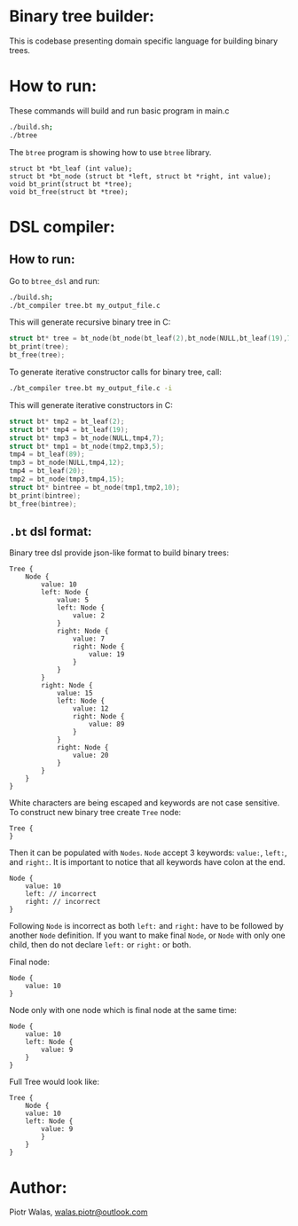 # Binary tree builder:

This is codebase presenting domain specific language for building binary trees.

# How to run: 

These commands will build and run basic program in main.c

```sh
./build.sh;
./btree
```

The `btree` program is showing how to use `btree` library.

```
struct bt *bt_leaf (int value);
struct bt *bt_node (struct bt *left, struct bt *right, int value);
void bt_print(struct bt *tree);
void bt_free(struct bt *tree);
```


# DSL compiler:

## How to run:

Go to `btree_dsl` and run:

```sh
./build.sh;
./bt_compiler tree.bt my_output_file.c
```

This will generate recursive binary tree in C:

```C
struct bt* tree = bt_node(bt_node(bt_leaf(2),bt_node(NULL,bt_leaf(19),7),5),bt_node(bt_node(NULL,bt_leaf(89),12),bt_leaf(20),15),10);
bt_print(tree);
bt_free(tree);
```

To generate iterative constructor calls for binary tree, call:

```sh
./bt_compiler tree.bt my_output_file.c -i
```

This will generate iterative constructors in C:

```C
struct bt* tmp2 = bt_leaf(2);
struct bt* tmp4 = bt_leaf(19);
struct bt* tmp3 = bt_node(NULL,tmp4,7);
struct bt* tmp1 = bt_node(tmp2,tmp3,5);
tmp4 = bt_leaf(89);
tmp3 = bt_node(NULL,tmp4,12);
tmp4 = bt_leaf(20);
tmp2 = bt_node(tmp3,tmp4,15);
struct bt* bintree = bt_node(tmp1,tmp2,10);
bt_print(bintree);
bt_free(bintree);
```

## `.bt` dsl format:

Binary tree dsl provide json-like format to build binary trees:

```
Tree {
    Node {
        value: 10
        left: Node {
            value: 5
            left: Node {
                value: 2
            }
            right: Node {
                value: 7
                right: Node {
                    value: 19
                }
            }
        }
        right: Node {
            value: 15
            left: Node {
                value: 12
                right: Node {
                    value: 89
                }
            }
            right: Node {
                value: 20
            }
        }
    }
}
```

White characters are being escaped and keywords are not case sensitive. To construct new binary tree create `Tree` node:

```
Tree {
}
```

Then it can be populated with `Nodes`. `Node` accept 3 keywords: `value:`, `left:`, and `right:`. It is important to notice that all keywords have colon at the end.

```
Node {
    value: 10
    left: // incorrect
    right: // incorrect
}
```

Following `Node` is incorrect as both `left:` and `right:` have to be followed by another `Node` definition. If you want to make final `Node`, or `Node` with only one child, then do not declare `left:` or `right:` or both.

Final node:
```
Node {
    value: 10
}
```

Node only with one node which is final node at the same time:
```
Node {
    value: 10
    left: Node {
        value: 9
    }
}
```

Full Tree would look like:

```
Tree {
    Node {
    value: 10
    left: Node {
        value: 9
        }
    }
}
```

# Author:
Piotr Walas, walas.piotr@outlook.com 
